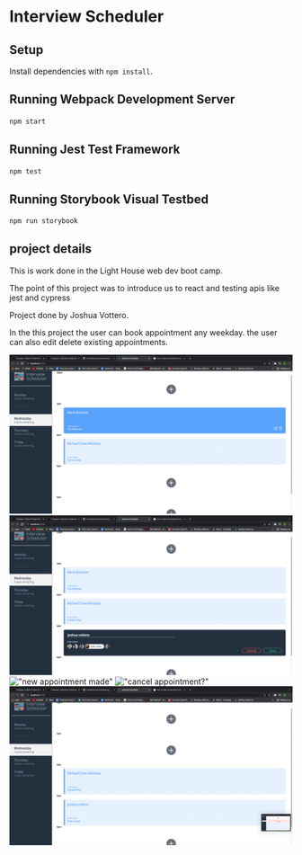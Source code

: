 # Interview Scheduler

## Setup

Install dependencies with `npm install`.

## Running Webpack Development Server

```sh
npm start
```

## Running Jest Test Framework

```sh
npm test
```

## Running Storybook Visual Testbed

```sh
npm run storybook
```

## project details
This is work done in the Light House web dev boot camp. 

The point of this project was to introduce us to react and testing apis like jest and cypress

Project done by Joshua Vottero.

In the this project the user can book appointment any weekday.
the user can also edit delete existing appointments.

!["on start up"](https://github.com/joshuavottero/scheduler/blob/master/docs/start.png)
!["creating new appointment"](https://github.com/joshuavottero/scheduler/blob/master/docs/create.png)
!["new appointment made"](created.png)
!["cancel appointment?"](https://github.com/joshuavottero/scheduler/tree/master/docs#:~:text=1%20minute%20ago-,remove.png,-started%20readme)
!["appointment has been removed"](https://github.com/joshuavottero/scheduler/blob/master/docs/removed.png)